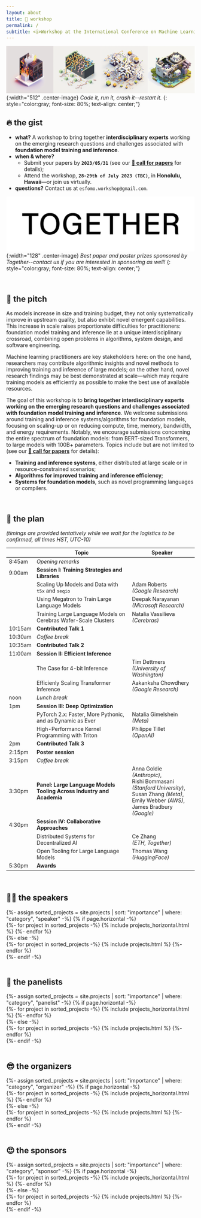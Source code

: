 ```yaml
---
layout: about
title: 🏡 workshop
permalink: /
subtitle: <i>Workshop at the International Conference on Machine Learning (ICML) 2023.</i>
---
```


![Banner](assets/img/banner.png){:width="512" .center-image}
*Code it, run it, crash it--restart it.*
{: style="color:gray; font-size: 80%; text-align: center;"}

## 🔥 the gist
* **what?** A workshop to bring together **interdisciplinary experts** working on the emerging research questions and challenges associated with **foundation model training and inference**.
* **when & where?**
  * Submit your papers by **`2023/05/31`** (see our [**📝 call for papers**](/call/) for details);
  * Attend the workshop, **`28-29th of July 2023 (TBC)`**, in **Honolulu, Hawaii**—or join us virtually.
* **questions?** Contact us at `esfomo.workshop@gmail.com`.
  
![Banner](assets/img/together-small.png){:width="128" .center-image}
*Best paper and poster prizes sponsored by Together--contact us if you are interested in sponsoring as well!*
{: style="color:gray; font-size: 80%; text-align: center;"}

<br>

## 🦾 the pitch

As models increase in size and training budget, they not only systematically improve in upstream quality, but also exhibit novel emergent capabilities. This increase in scale raises proportionate difficulties for practitioners: foundation model training and inference lie at a unique interdisciplinary crossroad, combining open problems in algorithms, system design, and software engineering. 

Machine learning practitioners are key stakeholders here: on the one hand, researchers may contribute algorithmic insights and novel methods to improving training and inference of large models; on the other hand, novel research findings may be best demonstrated at scale—which may require training models as efficiently as possible to make the best use of available resources. 

The goal of this workshop is to **bring together interdisciplinary experts working on the emerging research questions and challenges associated with foundation model training and inference**. We welcome submissions around training and inference systems/algorithms for foundation models, focusing on scaling-up or on reducing compute, time, memory, bandwidth, and energy requirements. Notably, we encourage submissions concerning the entire spectrum of foundation models: from BERT-sized Transformers, to large models with 100B+ parameters. Topics include but are not limited to (see our [**📝 call for papers**](/call/) for details): 
* **Training and inference systems**, either distributed at large scale or in resource-constrained scenarios;
* **Algorithms for improved training and inference efficiency**;
* **Systems for foundation models**, such as novel programming languages or compilers. 

<br>

## 📆 the plan
*(timings are provided tentatively while we wait for the logistics to be confirmed, all times HST, UTC-10)*

|   | Topic                                                                 | Speaker                                                                                |
|--------------------|-----------------------------------------------------------------------|----------------------------------------------------------------------------------------|
| 8:45am      | *Opening remarks*                                                     |                                                                                        |
| 9:00am     | **Session I: Training Strategies and Libraries**                      |                                                                                        |
|                    | Scaling Up Models and Data with `t5x` and `seqio`                     | Adam Roberts <br> *(Google Research)*                                                         |
|                    | Using Megatron to Train Large Language Models               | Deepak Narayanan <br> *(Microsoft Research)*                                                  |
|                    | Training Large Language Models on Cerebras Wafer-Scale Clusters       | Natalia Vassilieva <br> *(Cerebras)*                                                          |
| 10:15am    | **Contributed Talk 1**                                                |                                                                                        |
| 10:30am    | *Coffee break*                                                        |                                                                                        |
| 10:35am      | **Contributed Talk 2**                                                |                                                                                        |
| 11:00am       | **Session II: Efficient Inference**                                   |                                                                                        |
|                    | The Case for 4-bit Inference                                          | Tim Dettmers <br> *(University of Washington)*                                                |
|                    | Efficienly Scaling Transformer Inference                              | Aakanksha Chowdhery <br> *(Google Research)*                                                  |
| noon           | *Lunch break*                                                         |                                                                                        |
| 1pm            | **Session III: Deep Optimization**                                    |                                                                                        |
|                    | PyTorch 2.x: Faster, More Pythonic, and as Dynamic as Ever            | Natalia Gimelshein <br> *(Meta)*                                                              |
|                    | High-Performance Kernel Programming with Triton            | Philippe Tillet <br> *(OpenAI)*                                                              |
| 2pm         | **Contributed Talk 3**  
| 2:15pm      | **Poster session**  |                                                                                        |
| 3:15pm      | *Coffee break*                                                        |                                                                                        |
 | 3:30pm      | **Panel: Large Language Models Tooling Across Industry and Academia** | Anna Goldie *(Anthropic)*, <br>Rishi Bommasani *(Stanford University)*,<br> Susan Zhang *(Meta)*,<br> Emily Webber *(AWS)*, <br> James Bradbury *(Google)* | |                                                                                        |
| 4:30pm      | **Session IV: Collaborative Approaches**                              |                                                                                        |
|                    | Distributed Systems for Decentralized AI                              | Ce Zhang <br> *(ETH, Together)*                                                                    |
|                    | Open Tooling for Large Language Models                                | Thomas Wang <br> *(HuggingFace)*                                                              |
| 5:30pm      | **Awards**                                                            |                                                                                        |

<br>

## 🧑‍🏫 the speakers

<div class="projects">
  {%- assign sorted_projects = site.projects | sort: "importance" | where: "category", "speaker" -%}
  <!-- Generate cards for each project -->
  {% if page.horizontal -%}
  <div class="container">
    <div class="row row-cols-2">
    {%- for project in sorted_projects -%}
      {% include projects_horizontal.html %}
    {%- endfor %}
    </div>
  </div>
  {%- else -%}
  <div class="grid">
    {%- for project in sorted_projects -%}
      {% include projects.html %}
    {%- endfor %}
  </div>
  {%- endif -%}
</div>

<br>

## 💬 the panelists 

<div class="projects">
  {%- assign sorted_projects = site.projects | sort: "importance" | where: "category", "panelist" -%}
  <!-- Generate cards for each project -->
  {% if page.horizontal -%}
  <div class="container">
    <div class="row row-cols-2">
    {%- for project in sorted_projects -%}
      {% include projects_horizontal.html %}
    {%- endfor %}
    </div>
  </div>
  {%- else -%}
  <div class="grid">
    {%- for project in sorted_projects -%}
      {% include projects.html %}
    {%- endfor %}
  </div>
  {%- endif -%}
</div>

<br>

## 😎 the organizers

<div class="projects">
  {%- assign sorted_projects = site.projects | sort: "importance" | where: "category", "organizer" -%}
  <!-- Generate cards for each project -->
  {% if page.horizontal -%}
  <div class="container">
    <div class="row row-cols-2">
    {%- for project in sorted_projects -%}
      {% include projects_horizontal.html %}
    {%- endfor %}
    </div>
  </div>
  {%- else -%}
  <div class="grid">
    {%- for project in sorted_projects -%}
      {% include projects.html %}
    {%- endfor %}
  </div>
  {%- endif -%}
</div>


<br>

## 😍 the sponsors 

<div class="projects">
  {%- assign sorted_projects = site.projects | sort: "importance" | where: "category", "sponsor" -%}
  <!-- Generate cards for each project -->
  {% if page.horizontal -%}
  <div class="container">
    <div class="row row-cols-2">
    {%- for project in sorted_projects -%}
      {% include projects_horizontal.html %}
    {%- endfor %}
    </div>
  </div>
  {%- else -%}
  <div class="grid">
    {%- for project in sorted_projects -%}
      {% include projects.html %}
    {%- endfor %}
  </div>
  {%- endif -%}
</div>
